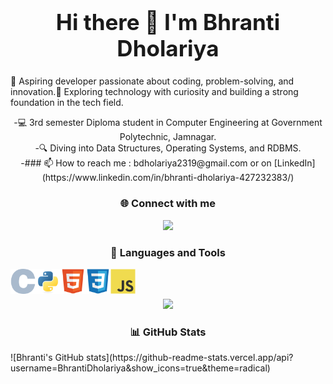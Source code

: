 <h1 style="text-align:center; font-size:2.5em;">
Hi there 👋 I'm Bhranti Dholariya
</h1>

🚀 Aspiring developer passionate about coding, problem-solving, and innovation.🌟 Exploring technology with curiosity and building a strong foundation in the tech field.<br>

<p align="center">
-💻 3rd semester Diploma student in Computer Engineering at Government Polytechnic, Jamnagar.<br>
-🔍 Diving into Data Structures, Operating Systems, and RDBMS.<br>
-### 📫 How to reach me : bdholariya2319@gmail.com or on 
[LinkedIn](https://www.linkedin.com/in/bhranti-dholariya-427232383/)

<h3 align="center">🌐 Connect with me</h3>
<p align="center">
<a href="https://www.linkedin.com/in/bhranti-dholariya-4772383b/">
  <img src="https://cdn.jsdelivr.net/gh/devicons/devicon/icons/linkedin/linkedin-original.svg" width="40px"/>
</a>
</p>

<h3 align="center">🔧 Languages and Tools</h3>  
<p align="center">
   <img align="left" alt="C" width="40px" src="https://raw.githubusercontent.com/devicons/devicon/master/icons/c/c-original.svg"/>
   <img align="left" alt="Python" width="40px" src="https://raw.githubusercontent.com/devicons/devicon/master/icons/python/python-original.svg"/>
   <img align="left" alt="HTML5" width="40px" src="https://raw.githubusercontent.com/devicons/devicon/master/icons/html5/html5-original.svg"/>
   <img align="left" alt="CSS3" width="40px" src="https://raw.githubusercontent.com/devicons/devicon/master/icons/css3/css3-original.svg"/>
   <img align="left" alt="JavaScript" width="40px" src="https://raw.githubusercontent.com/devicons/devicon/master/icons/javascript/javascript-original.svg"/>
  <br>
  <br>
</p>

<p align="center">
  <img src="https://github-readme-stats.vercel.app/api/top-langs/?username=BhrantiDholariya&layout=compact&theme=radical"/>
</p>

<h3 align="center"> 📊 GitHub Stats</h3>  
![Bhranti's GitHub stats](https://github-readme-stats.vercel.app/api?username=BhrantiDholariya&show_icons=true&theme=radical)
